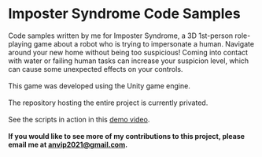 # Imposter Syndrome Code Samples
Code samples written by me for Imposter Syndrome, a 3D 1st-person role-playing game about a robot who is trying to impersonate a human. Navigate around your new home without being too suspicious! Coming into contact with water or failing human tasks can increase your suspicion level, which can cause some unexpected effects on your controls.\
 \
This game was developed using the Unity game engine.\
 \
The repository hosting the entire project is currently privated.\
 \
See the scripts in action in this [demo video](https://1drv.ms/v/s!AowguBSlb55mnTtOLk6tccV5LIFL).\
 \
**If you would like to see more of my contributions to this project, please email me at anvip2021@gmail.com.**
